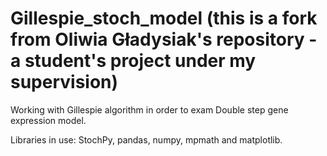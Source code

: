 # Gillespie_stoch_model (this is a fork from Oliwia Gładysiak's repository - a student's project under my supervision)
Working with Gillespie algorithm in order to exam Double step gene expression model.

Libraries in use: StochPy, pandas, numpy, mpmath and matplotlib.
